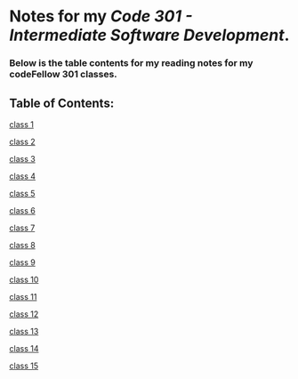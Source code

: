 # Notes for my *Code 301 - Intermediate Software Development*.


### Below is the table contents for my reading notes for my codeFellow 301 classes.

## Table of Contents:
[class 1](class-01-reading.md)

[class 2](class-02-reading.md)

[class 3](class-03-reading.md)

[class 4](class-04-reading.md)

[class 5](class-05-reading.md)

[class 6](class-06-reading.md)

[class 7]()

[class 8]()

[class 9]()

[class 10]()

[class 11]()

[class 12]()

[class 13]()

[class 14]()

[class 15]()
